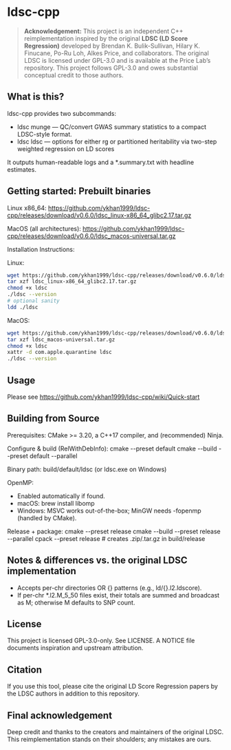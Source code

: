 
# ldsc-cpp

> **Acknowledgement:** This project is an independent C++ reimplementation inspired by the original **LDSC (LD Score Regression)** developed by Brendan K. Bulik-Sullivan, Hilary K. Finucane, Po-Ru Loh, Alkes Price, and collaborators. The original LDSC is licensed under GPL-3.0 and is available at the Price Lab’s repository. This project follows GPL-3.0 and owes substantial conceptual credit to those authors.

What is this?
-------------
ldsc-cpp provides two subcommands:
- ldsc munge  — QC/convert GWAS summary statistics to a compact LDSC-style format.
- ldsc ldsc    — options for either rg or partitioned heritability via two-step weighted regression on LD scores

It outputs human-readable logs and a *.summary.txt with headline estimates.

Getting started: Prebuilt binaries
-------------------------------
Linux x86_64: https://github.com/ykhan1999/ldsc-cpp/releases/download/v0.6.0/ldsc_linux-x86_64_glibc2.17.tar.gz

MacOS (all architectures): https://github.com/ykhan1999/ldsc-cpp/releases/download/v0.6.0/ldsc_macos-universal.tar.gz

Installation Instructions:

Linux:
```bash
wget https://github.com/ykhan1999/ldsc-cpp/releases/download/v0.6.0/ldsc_linux-x86_64_glibc2.17.tar.gz
tar xzf ldsc_linux-x86_64_glibc2.17.tar.gz
chmod +x ldsc
./ldsc --version
# optional sanity
ldd ./ldsc
```

MacOS:
```bash
wget https://github.com/ykhan1999/ldsc-cpp/releases/download/v0.6.0/ldsc_macos-universal.tar.gz
tar xzf ldsc_macos-universal.tar.gz
chmod +x ldsc
xattr -d com.apple.quarantine ldsc
./ldsc --version
```
Usage
-------------
Please see https://github.com/ykhan1999/ldsc-cpp/wiki/Quick-start

Building from Source
-----
Prerequisites: CMake >= 3.20, a C++17 compiler, and (recommended) Ninja.

Configure & build (RelWithDebInfo):
  cmake --preset default
  cmake --build --preset default --parallel

Binary path:
  build/default/ldsc    (or ldsc.exe on Windows)

OpenMP:
  - Enabled automatically if found.
  - macOS: brew install libomp
  - Windows: MSVC works out-of-the-box; MinGW needs -fopenmp (handled by CMake).

Release + package:
  cmake --preset release
  cmake --build --preset release --parallel
  cpack --preset release       # creates .zip/.tar.gz in build/release

Notes & differences vs. the original LDSC implementation
--------------------------------------------------------
- Accepts per-chr directories OR {} patterns (e.g., ld/{}.l2.ldscore).
- If per-chr *.l2.M_5_50 files exist, their totals are summed and broadcast as M; otherwise M defaults to SNP count.

License
-------
This project is licensed GPL-3.0-only. See LICENSE.
A NOTICE file documents inspiration and upstream attribution.

Citation
--------
If you use this tool, please cite the original LD Score Regression papers by the LDSC authors in addition to this repository.

Final acknowledgement
---------------------
Deep credit and thanks to the creators and maintainers of the original LDSC. This reimplementation stands
on their shoulders; any mistakes are ours.
